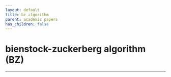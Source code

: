 ```yaml
---
layout: default
title: bz algorithm
parent: academic papers
has_children: false
---
```


# bienstock-zuckerberg algorithm (BZ)
--------

<object data="/academic_papers/papers/bz/Bienstock_Zuckerberg_2009.pdf" width="100%" height="75vh" type="application/pdf"></object>

